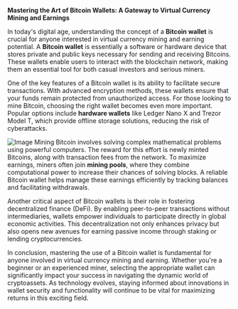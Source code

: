 **Mastering the Art of Bitcoin Wallets: A Gateway to Virtual Currency Mining and Earnings**

In today's digital age, understanding the concept of a **Bitcoin wallet** is crucial for anyone interested in virtual currency mining and earning potential. A **Bitcoin wallet** is essentially a software or hardware device that stores private and public keys necessary for sending and receiving Bitcoins. These wallets enable users to interact with the blockchain network, making them an essential tool for both casual investors and serious miners.

One of the key features of a Bitcoin wallet is its ability to facilitate secure transactions. With advanced encryption methods, these wallets ensure that your funds remain protected from unauthorized access. For those looking to mine Bitcoin, choosing the right wallet becomes even more important. Popular options include **hardware wallets** like Ledger Nano X and Trezor Model T, which provide offline storage solutions, reducing the risk of cyberattacks.


![Image](https://github.com/user-attachments/assets/b8266eee-691e-4ee1-99ef-bfa10d234fd4)
Mining Bitcoin involves solving complex mathematical problems using powerful computers. The reward for this effort is newly minted Bitcoins, along with transaction fees from the network. To maximize earnings, miners often join **mining pools**, where they combine computational power to increase their chances of solving blocks. A reliable Bitcoin wallet helps manage these earnings efficiently by tracking balances and facilitating withdrawals.

Another critical aspect of Bitcoin wallets is their role in fostering decentralized finance (DeFi). By enabling peer-to-peer transactions without intermediaries, wallets empower individuals to participate directly in global economic activities. This decentralization not only enhances privacy but also opens new avenues for earning passive income through staking or lending cryptocurrencies.

In conclusion, mastering the use of a Bitcoin wallet is fundamental for anyone involved in virtual currency mining and earning. Whether you're a beginner or an experienced miner, selecting the appropriate wallet can significantly impact your success in navigating the dynamic world of cryptoassets. As technology evolves, staying informed about innovations in wallet security and functionality will continue to be vital for maximizing returns in this exciting field.